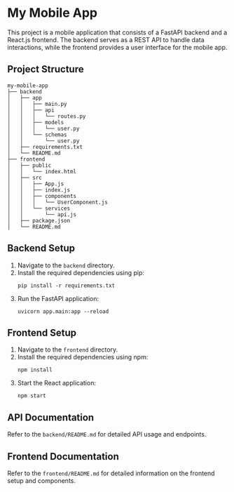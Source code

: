 # My Mobile App

This project is a mobile application that consists of a FastAPI backend and a React.js frontend. The backend serves as a REST API to handle data interactions, while the frontend provides a user interface for the mobile app.

## Project Structure

```
my-mobile-app
├── backend
│   ├── app
│   │   ├── main.py
│   │   ├── api
│   │   │   └── routes.py
│   │   ├── models
│   │   │   └── user.py
│   │   └── schemas
│   │       └── user.py
│   ├── requirements.txt
│   └── README.md
├── frontend
│   ├── public
│   │   └── index.html
│   ├── src
│   │   ├── App.js
│   │   ├── index.js
│   │   ├── components
│   │   │   └── UserComponent.js
│   │   └── services
│   │       └── api.js
│   ├── package.json
│   └── README.md
```

## Backend Setup

1. Navigate to the `backend` directory.
2. Install the required dependencies using pip:
   ```
   pip install -r requirements.txt
   ```
3. Run the FastAPI application:
   ```
   uvicorn app.main:app --reload
   ```

## Frontend Setup

1. Navigate to the `frontend` directory.
2. Install the required dependencies using npm:
   ```
   npm install
   ```
3. Start the React application:
   ```
   npm start
   ```

## API Documentation

Refer to the `backend/README.md` for detailed API usage and endpoints.

## Frontend Documentation

Refer to the `frontend/README.md` for detailed information on the frontend setup and components.